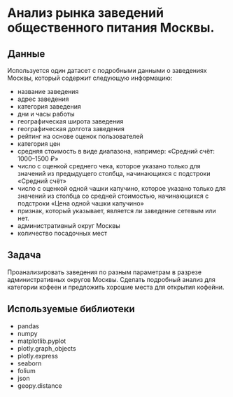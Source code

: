 # Анализ рынка заведений общественного питания Москвы.
## Данные
Используется один датасет с подробными данными о заведениях Москвы, который содержит следующую информацию:
- название заведения
- адрес заведения
- категория заведения
- дни и часы работы
- географическая широта заведения
- географическая долгота заведения
- рейтинг на основе оценок пользователей
- категория цен
- средняя стоимость в виде диапазона, например: «Средний счёт: 1000–1500 ₽»
- число с оценкой среднего чека, которое указано только для значений из предыдущего столбца, начинающихся с подстроки «Средний счёт»
- число с оценкой одной чашки капучино, которое указано только для значений из столбца со средней стоимостью, начинающихся с подстроки «Цена одной чашки капучино»
- признак, который указывает, является ли заведение сетевым или нет.
- административный округ Москвы
- количество посадочных мест

## Задача
Проанализировать заведения по разным параметрам в разрезе административных округов Москвы. Сделать подробный анализ для категории кофеен и предложить хорошие места для открытия кофейни.

## Используемые библиотеки
- pandas
- numpy
- matplotlib.pyplot
- plotly.graph_objects
- plotly.express
- seaborn
- folium
- json
- geopy.distance
